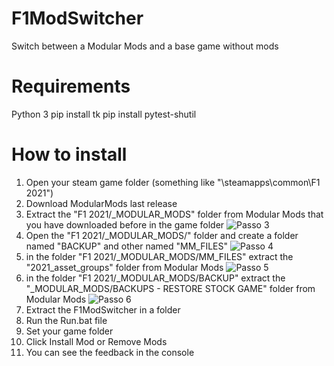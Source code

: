 # F1ModSwitcher
Switch between a Modular Mods and a base game without mods
# Requirements
Python 3
pip install tk
pip install pytest-shutil

# How to install
1. Open your steam game folder (something like "\steamapps\common\F1 2021")
2. Download ModularMods last release
3. Extract the "F1 2021/_MODULAR_MODS" folder from Modular Mods that you have downloaded before in the game folder
![Passo 3](https://i.ibb.co/cLh0XQZ/image.png)
4. Open the "F1 2021/_MODULAR_MODS/" folder and create a folder named "BACKUP" and other named "MM_FILES"
![Passo 4](https://i.ibb.co/YyC8zbv/image.png)
5. in the folder  "F1 2021/_MODULAR_MODS/MM_FILES" extract the "2021_asset_groups" folder  from Modular Mods
![Passo 5](https://i.ibb.co/L6xDSQ6/image.png)
6. in the folder "F1 2021/_MODULAR_MODS/BACKUP" extract the "_MODULAR_MODS/BACKUPS - RESTORE STOCK GAME" folder  from Modular Mods
![Passo 6](https://i.ibb.co/qW38MxF/image.png)
7. Extract the F1ModSwitcher in a folder
8. Run the Run.bat file
9. Set your game folder
10. Click Install Mod or Remove Mods
11. You can see the feedback in the console